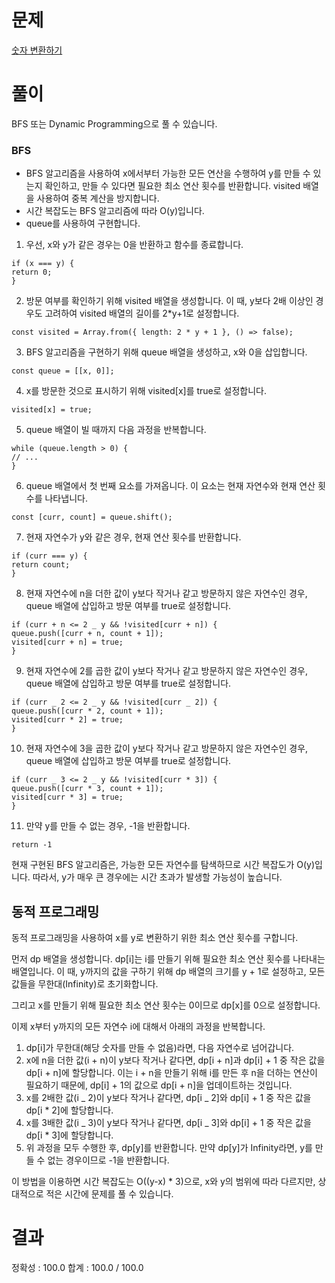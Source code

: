 # 문제

[숫자 변환하기](https://school.programmers.co.kr/learn/courses/30/lessons/154538)

# 풀이

BFS 또는 Dynamic Programming으로 풀 수 있습니다.

### BFS

- BFS 알고리즘을 사용하여 x에서부터 가능한 모든 연산을 수행하여 y를 만들 수 있는지 확인하고, 만들 수 있다면 필요한 최소 연산 횟수를 반환합니다. visited 배열을 사용하여 중복 계산을 방지합니다.
- 시간 복잡도는 BFS 알고리즘에 따라 O(y)입니다.
- queue를 사용하여 구현합니다.

1. 우선, x와 y가 같은 경우는 0을 반환하고 함수를 종료합니다.

```
if (x === y) {
return 0;
}
```

2. 방문 여부를 확인하기 위해 visited 배열을 생성합니다. 이 때, y보다 2배 이상인 경우도 고려하여 visited 배열의 길이를 2\*y+1로 설정합니다.

```
const visited = Array.from({ length: 2 * y + 1 }, () => false);
```

3. BFS 알고리즘을 구현하기 위해 queue 배열을 생성하고, x와 0을 삽입합니다.

```
const queue = [[x, 0]];
```

4. x를 방문한 것으로 표시하기 위해 visited[x]를 true로 설정합니다.

```
visited[x] = true;
```

5. queue 배열이 빌 때까지 다음 과정을 반복합니다.

```
while (queue.length > 0) {
// ...
}
```

6. queue 배열에서 첫 번째 요소를 가져옵니다. 이 요소는 현재 자연수와 현재 연산 횟수를 나타냅니다.

```
const [curr, count] = queue.shift();
```

7. 현재 자연수가 y와 같은 경우, 현재 연산 횟수를 반환합니다.

```
if (curr === y) {
return count;
}
```

8. 현재 자연수에 n을 더한 값이 y보다 작거나 같고 방문하지 않은 자연수인 경우, queue 배열에 삽입하고 방문 여부를 true로 설정합니다.

```
if (curr + n <= 2 _ y && !visited[curr + n]) {
queue.push([curr + n, count + 1]);
visited[curr + n] = true;
}
```

9. 현재 자연수에 2를 곱한 값이 y보다 작거나 같고 방문하지 않은 자연수인 경우, queue 배열에 삽입하고 방문 여부를 true로 설정합니다.

```
if (curr _ 2 <= 2 _ y && !visited[curr _ 2]) {
queue.push([curr * 2, count + 1]);
visited[curr * 2] = true;
}
```

10. 현재 자연수에 3을 곱한 값이 y보다 작거나 같고 방문하지 않은 자연수인 경우, queue 배열에 삽입하고 방문 여부를 true로 설정합니다.

```
if (curr _ 3 <= 2 _ y && !visited[curr * 3]) {
queue.push([curr * 3, count + 1]);
visited[curr * 3] = true;
}
```

11. 만약 y를 만들 수 없는 경우, -1을 반환합니다.

```
return -1
```

현재 구현된 BFS 알고리즘은, 가능한 모든 자연수를 탐색하므로 시간 복잡도가 O(y)입니다. 따라서, y가 매우 큰 경우에는 시간 초과가 발생할 가능성이 높습니다.

## 동적 프로그래밍

동적 프로그래밍을 사용하여 x를 y로 변환하기 위한 최소 연산 횟수를 구합니다.

먼저 dp 배열을 생성합니다. dp[i]는 i를 만들기 위해 필요한 최소 연산 횟수를 나타내는 배열입니다. 이 때, y까지의 값을 구하기 위해 dp 배열의 크기를 y + 1로 설정하고, 모든 값들을 무한대(Infinity)로 초기화합니다.

그리고 x를 만들기 위해 필요한 최소 연산 횟수는 0이므로 dp[x]를 0으로 설정합니다.

이제 x부터 y까지의 모든 자연수 i에 대해서 아래의 과정을 반복합니다.

1. dp[i]가 무한대(해당 숫자를 만들 수 없음)라면, 다음 자연수로 넘어갑니다.
2. x에 n을 더한 값(i + n)이 y보다 작거나 같다면, dp[i + n]과 dp[i] + 1 중 작은 값을 dp[i + n]에 할당합니다. 이는 i + n을 만들기 위해 i를 만든 후 n을 더하는 연산이 필요하기 때문에, dp[i] + 1의 값으로 dp[i + n]을 업데이트하는 것입니다.
3. x를 2배한 값(i _ 2)이 y보다 작거나 같다면, dp[i _ 2]와 dp[i] + 1 중 작은 값을 dp[i * 2]에 할당합니다.
4. x를 3배한 값(i _ 3)이 y보다 작거나 같다면, dp[i _ 3]와 dp[i] + 1 중 작은 값을 dp[i * 3]에 할당합니다.
5. 위 과정을 모두 수행한 후, dp[y]를 반환합니다. 만약 dp[y]가 Infinity라면, y를 만들 수 없는 경우이므로 -1을 반환합니다.

이 방법을 이용하면 시간 복잡도는 O((y-x) \* 3)으로, x와 y의 범위에 따라 다르지만, 상대적으로 적은 시간에 문제를 풀 수 있습니다.

# 결과

정확성 : 100.0
합계 : 100.0 / 100.0
